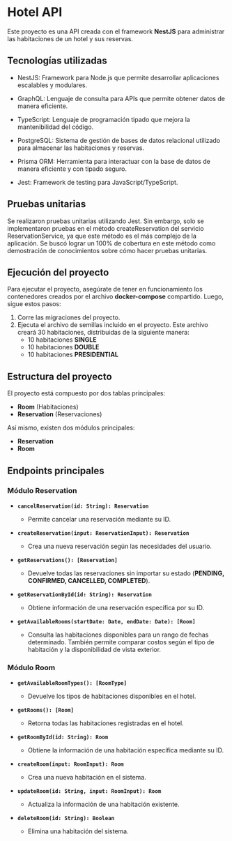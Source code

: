# Hotel API

Este proyecto es una API creada con el framework **NestJS** para administrar las habitaciones de un hotel y sus reservas.

## Tecnologías utilizadas

- NestJS: Framework para Node.js que permite desarrollar aplicaciones escalables y modulares.

- GraphQL: Lenguaje de consulta para APIs que permite obtener datos de manera eficiente.

- TypeScript: Lenguaje de programación tipado que mejora la mantenibilidad del código.

- PostgreSQL: Sistema de gestión de bases de datos relacional utilizado para almacenar las habitaciones y reservas.

- Prisma ORM: Herramienta para interactuar con la base de datos de manera eficiente y con tipado seguro.

- Jest: Framework de testing para JavaScript/TypeScript.

## Pruebas unitarias

Se realizaron pruebas unitarias utilizando Jest. Sin embargo, solo se implementaron pruebas en el método createReservation del servicio ReservationService, ya que este método es el más complejo de la aplicación. Se buscó lograr un 100% de cobertura en este método como demostración de conocimientos sobre cómo hacer pruebas unitarias.

## Ejecución del proyecto
Para ejecutar el proyecto, asegúrate de tener en funcionamiento los contenedores creados por el archivo **docker-compose** compartido. Luego, sigue estos pasos:

1. Corre las migraciones del proyecto.
2. Ejecuta el archivo de semillas incluido en el proyecto. Este archivo creará 30 habitaciones, distribuidas de la siguiente manera:
   - 10 habitaciones **SINGLE**
   - 10 habitaciones **DOUBLE**
   - 10 habitaciones **PRESIDENTIAL**

## Estructura del proyecto
El proyecto está compuesto por dos tablas principales:
- **Room** (Habitaciones)
- **Reservation** (Reservaciones)

Así mismo, existen dos módulos principales:
- **Reservation**
- **Room**

## Endpoints principales
### Módulo Reservation

- **`cancelReservation(id: String): Reservation`**
  - Permite cancelar una reservación mediante su ID.

- **`createReservation(input: ReservationInput): Reservation`**
  - Crea una nueva reservación según las necesidades del usuario.

- **`getReservations(): [Reservation]`**
  - Devuelve todas las reservaciones sin importar su estado (**PENDING, CONFIRMED, CANCELLED, COMPLETED**).

- **`getReservationById(id: String): Reservation`**
  - Obtiene información de una reservación específica por su ID.

- **`getAvailableRooms(startDate: Date, endDate: Date): [Room]`**
  - Consulta las habitaciones disponibles para un rango de fechas determinado. También permite comparar costos según el tipo de habitación y la disponibilidad de vista exterior.

  

### Módulo Room

- **`getAvailableRoomTypes(): [RoomType]`**
  - Devuelve los tipos de habitaciones disponibles en el hotel.

- **`getRooms(): [Room]`**
  - Retorna todas las habitaciones registradas en el hotel.

- **`getRoomById(id: String): Room`**
  - Obtiene la información de una habitación específica mediante su ID.

- **`createRoom(input: RoomInput): Room`**
  - Crea una nueva habitación en el sistema.

- **`updateRoom(id: String, input: RoomInput): Room`**
  - Actualiza la información de una habitación existente.

- **`deleteRoom(id: String): Boolean`**
  - Elimina una habitación del sistema.



